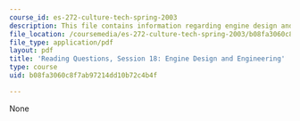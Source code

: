 ```yaml
---
course_id: es-272-culture-tech-spring-2003
description: This file contains information regarding engine design and engineering.
file_location: /coursemedia/es-272-culture-tech-spring-2003/b08fa3060c8f7ab97214dd10b72c4b4f_MITES_272S03_q18.pdf
file_type: application/pdf
layout: pdf
title: 'Reading Questions, Session 18: Engine Design and Engineering'
type: course
uid: b08fa3060c8f7ab97214dd10b72c4b4f

---
```

None
